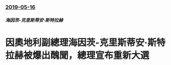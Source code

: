 ### [2019-05-16](/news/2019/05/16/index.md)

##### 海因茨-克里斯蒂安·斯特拉赫
# 因奧地利副總理海因茨-克里斯蒂安·斯特拉赫被爆出醜聞，總理宣布重新大選



